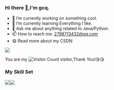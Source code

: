 ### Hi there 👋,I'm gcq.

- 🔭 I’m currently working on something cool.
- 🌱 I’m currently learning Everything I like.
- 💬 Ask me about anything related to Java/Python.
- 📫 How to reach me: 2798713432@qq.com
- 😄 Read more about my CSDN: 

![](https://github-readme-stats.vercel.app/api?username=ansisn&show_icons=true&theme=transparent)

You are my ![Visitor Count](https://profile-counter.glitch.me/ansisn/count.svg) visitor,Thank You!:kissing_heart::kissing_heart:

### My Skill Set

![](https://img.shields.io/badge/Java-ED8B00?style=for-the-badge&logo=openjdk&logoColor=white)![](https://img.shields.io/badge/Python-3776AB?style=for-the-badge&logo=python&logoColor=white)

